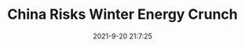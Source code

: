 ---
"title": "China Risks Winter Energy Crunch"
"date": "2021-9-20 21:7:25"
"feed_name": "RIGZONE"
"feed_website": "http://www.rigzone.com/"
"feed_rss": "http://www.rigzone.com/news/rss/rigzone_latest.aspx"
"link": "https://www.rigzone.com/news/wire/china_risks_winter_energy_crunch-20-sep-2021-166476-article/?rss=true"
"file": "_posts/2021-1-1-c5d88fd7301434453176c70f730e0d7f88dd16aa.md"
"accident": "0"
"drilling": "0"
"dead": "0"
"injured": "0"
---